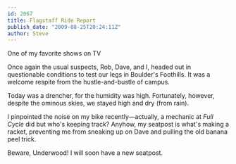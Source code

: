 ```yaml
---
id: 2067
title: Flagstaff Ride Report
publish_date: "2009-08-25T20:24:11Z"
author: Steve
---
```

  
One of my favorite shows on TV

Once again the usual suspects, Rob, Dave, and I, headed out in questionable conditions to test our legs in Boulder's Foothills. It was a welcome respite from the hustle-and-bustle of campus.

Today was a drencher, for the humidity was high. Fortunately, however, despite the ominous skies, we stayed high and dry (from rain).

I pinpointed the noise on my bike recently—actually, a mechanic at _Full Cycle_ did but who's keeping track? Anyhow, my seatpost is what's making a racket, preventing me from sneaking up on Dave and pulling the old banana peel trick.

Beware, Underwood! I will soon have a new seatpost.
